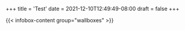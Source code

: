 +++
title = 'Test'
date = 2021-12-10T12:49:49-08:00
draft = false
+++

{{< infobox-content group="wallboxes" >}}
